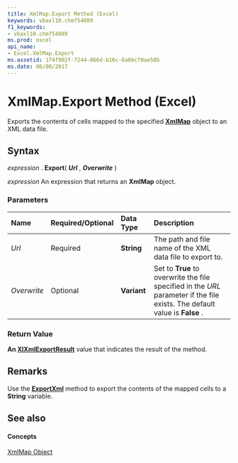 ```yaml
---
title: XmlMap.Export Method (Excel)
keywords: vbaxl10.chm754089
f1_keywords:
- vbaxl10.chm754089
ms.prod: excel
api_name:
- Excel.XmlMap.Export
ms.assetid: 174f902f-7244-866d-b16c-6a6bcf0ae58b
ms.date: 06/08/2017
---
```



# XmlMap.Export Method (Excel)

Exports the contents of cells mapped to the specified **[XmlMap](xmlmap-object-excel.md)** object to an XML data file.


## Syntax

 _expression_ . **Export**( **_Url_** , **_Overwrite_** )

 _expression_ An expression that returns an **XmlMap** object.


### Parameters



|**Name**|**Required/Optional**|**Data Type**|**Description**|
|:-----|:-----|:-----|:-----|
| _Url_|Required| **String**|The path and file name of the XML data file to export to.|
| _Overwrite_|Optional| **Variant**|Set to **True** to overwrite the file specified in the _URL_ parameter if the file exists. The default value is **False** .|

### Return Value

 **An [XlXmlExportResult](xlxmlexportresult-enumeration-excel.md)** value that indicates the result of the method.


## Remarks

Use the **[ExportXml](xmlmap-exportxml-method-excel.md)** method to export the contents of the mapped cells to a **String** variable.


## See also


#### Concepts


[XmlMap Object](xmlmap-object-excel.md)

